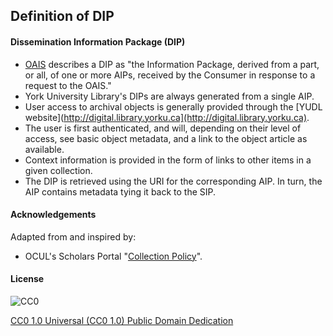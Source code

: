 ## Definition of DIP

#### Dissemination Information Package (DIP)

* [OAIS](http://en.wikipedia.org/wiki/Open_Archival_Information_System) describes a DIP as "the Information Package, derived from a part, or all, of one or more AIPs, received by the Consumer in response to a request to the OAIS."
* York University Library's DIPs are always generated from a single AIP.
* User access to archival objects is generally provided through the [YUDL website](http://digital.library.yorku.ca](http://digital.library.yorku.ca).
* The user is first authenticated, and will, depending on their level of access, see basic object metadata, and a link to the object article as available.
* Context information is provided in the form of links to other items in a given collection.
* The DIP is retrieved using the URI for the corresponding AIP. In turn, the AIP contains metadata tying it back to the SIP.

#### Acknowledgements

Adapted from and inspired by:

* OCUL's Scholars Portal "[Collection Policy](https://spotdocs.scholarsportal.info/display/OAIS/Collection+Policy)".

#### License

![CC0](http://i.creativecommons.org/p/zero/1.0/88x31.png "CC0")

[CC0 1.0 Universal (CC0 1.0) Public Domain Dedication](http://creativecommons.org/publicdomain/zero/1.0/)
